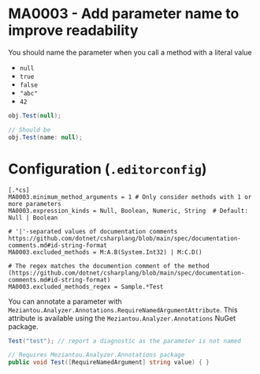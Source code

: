 # MA0003 - Add parameter name to improve readability

You should name the parameter when you call a method with a literal value

- `null`
- `true`
- `false`
- `"abc"`
- `42`

````csharp
obj.Test(null);

// Should be
obj.Test(name: null);
````

# Configuration (`.editorconfig`)

````
[.*cs]
MA0003.minimum_method_arguments = 1 # Only consider methods with 1 or more parameters
MA0003.expression_kinds = Null, Boolean, Numeric, String  # Default: Null | Boolean

# '|'-separated values of documentation comments https://github.com/dotnet/csharplang/blob/main/spec/documentation-comments.md#id-string-format
MA0003.excluded_methods = M:A.B(System.Int32) | M:C.D()

# The regex matches the documention comment of the method (https://github.com/dotnet/csharplang/blob/main/spec/documentation-comments.md#id-string-format)
MA0003.excluded_methods_regex = Sample.*Test
````

You can annotate a parameter with `Meziantou.Analyzer.Annotations.RequireNamedArgumentAttribute`. This attribute is available using the
`Meziantou.Analyzer.Annotations` NuGet package.

```c#
Test("test"); // report a diagnostic as the parameter is not named

// Requires Meziantou.Analyzer.Annotations package
public void Test([RequireNamedArgument] string value) { }
```
